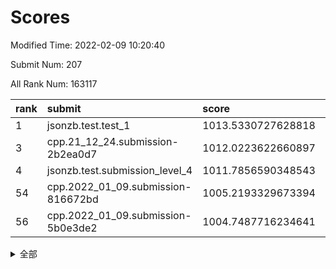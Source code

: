 # Scores

Modified Time: 2022-02-09 10:20:40

Submit Num: 207

All Rank Num: 163117

| rank |               submit               |       score        |       sigma        | pk_num |
| :--- | :--------------------------------- | :----------------- | :----------------- | :----- |
| 1    | jsonzb.test.test_1                 | 1013.5330727628818 | 0.816934616785771  | 3150   |
| 3    | cpp.21_12_24.submission-2b2ea0d7   | 1012.0223622660897 | 0.7839081285143661 | 3151   |
| 4    | jsonzb.test.submission_level_4     | 1011.7856590348543 | 0.8017082721292239 | 3146   |
| 54   | cpp.2022_01_09.submission-816672bd | 1005.2193329673394 | 0.747730400633804  | 3153   |
| 56   | cpp.2022_01_09.submission-5b0e3de2 | 1004.7487716234641 | 0.7316925207888235 | 3150   |


<details>
<summary>全部</summary>

| rank |                 submit                 |       score        |       sigma        | pk_num |
| :--- | :------------------------------------- | :----------------- | :----------------- | :----- |
| 1    | jsonzb.test.test_1                     | 1013.5330727628818 | 0.816934616785771  | 3150   |
| 2    | gobigger.level_3.submission_level_3_19 | 1012.2741197678126 | 0.7783135120447574 | 3151   |
| 3    | cpp.21_12_24.submission-2b2ea0d7       | 1012.0223622660897 | 0.7839081285143661 | 3151   |
| 4    | jsonzb.test.submission_level_4         | 1011.7856590348543 | 0.8017082721292239 | 3146   |
| 5    | gobigger.level_3.submission_level_3_13 | 1011.1767739904894 | 0.7776767748781026 | 3152   |
| 6    | gobigger.level_3.submission_level_3_34 | 1011.1697470006615 | 0.7645921575038062 | 3148   |
| 7    | gobigger.level_3.submission_level_3_43 | 1011.0923472252248 | 0.77697349695067   | 3147   |
| 8    | gobigger.level_3.submission_level_3_22 | 1011.0796351095012 | 0.7582640142545346 | 3154   |
| 9    | gobigger.level_3.submission_level_3_27 | 1010.9769561430597 | 0.7685829275837476 | 3153   |
| 10   | gobigger.level_3.submission_level_3_29 | 1010.9592291730157 | 0.769800161157616  | 3157   |
| 11   | gobigger.level_3.submission_level_3_42 | 1010.8722156826936 | 0.754908247447605  | 3153   |
| 12   | gobigger.level_3.submission_level_3_24 | 1010.7871967098962 | 0.788541438456703  | 3151   |
| 13   | gobigger.level_3.submission_level_3_18 | 1010.7496808295573 | 0.7708810842722106 | 3156   |
| 14   | gobigger.level_3.submission_level_3_48 | 1010.748785790785  | 0.7805680936767903 | 3155   |
| 15   | gobigger.level_3.submission_level_3_39 | 1010.7223757987439 | 0.7536969583996443 | 3154   |
| 16   | gobigger.level_3.submission_level_3_28 | 1010.5020016596739 | 0.7485251104764818 | 3155   |
| 17   | gobigger.level_3.submission_level_3_46 | 1010.461792260654  | 0.7589630964861269 | 3147   |
| 18   | gobigger.level_3.submission_level_3_40 | 1010.4604710615761 | 0.7353545451308211 | 3151   |
| 19   | gobigger.level_3.submission_level_3_10 | 1010.3954808821508 | 0.7766616559134574 | 3153   |
| 20   | gobigger.level_3.submission_level_3_16 | 1010.3932474628856 | 0.7599747749558116 | 3148   |
| 21   | gobigger.level_3.submission_level_3_44 | 1010.3792135199672 | 0.7308688204881347 | 3146   |
| 22   | gobigger.level_3.submission_level_3_31 | 1010.3758618259644 | 0.7600337152005621 | 3150   |
| 23   | gobigger.level_3.submission_level_3_5  | 1010.3727860175478 | 0.7558538414484685 | 3154   |
| 24   | gobigger.level_3.submission_level_3_30 | 1010.2843890413952 | 0.7660559053506202 | 3157   |
| 25   | gobigger.level_3.submission_level_3_36 | 1010.2800545994656 | 0.7971248711893241 | 3151   |
| 26   | gobigger.level_3.submission_level_3_38 | 1010.2495780725895 | 0.7583439998707253 | 3150   |
| 27   | gobigger.level_3.submission_level_3_41 | 1010.0927034545932 | 0.7673593958548758 | 3153   |
| 28   | gobigger.level_3.submission_level_3_6  | 1010.061211281897  | 0.7641523142069967 | 3155   |
| 29   | gobigger.level_3.submission_level_3_0  | 1010.0391236840384 | 0.7349544415213345 | 3151   |
| 30   | gobigger.level_3.submission_level_3_21 | 1010.0316059712885 | 0.7456001837304619 | 3151   |
| 31   | gobigger.level_3.submission_level_3_11 | 1010.0025775445588 | 0.7605145622988762 | 3153   |
| 32   | gobigger.level_3.submission_level_3_47 | 1009.9874158508549 | 0.7569102487980405 | 3156   |
| 33   | gobigger.level_3.submission_level_3_33 | 1009.9687578248917 | 0.7682820714665803 | 3145   |
| 34   | gobigger.level_3.submission_level_3_1  | 1009.9542038774053 | 0.7584138598412571 | 3156   |
| 35   | gobigger.level_3.submission_level_3_23 | 1009.9120315001412 | 0.7595889436342363 | 3148   |
| 36   | gobigger.level_3.submission_level_3_15 | 1009.8778195437998 | 0.7658692517542802 | 3151   |
| 37   | gobigger.level_3.submission_level_3_2  | 1009.7772956922996 | 0.7730889669612316 | 3149   |
| 38   | gobigger.level_3.submission_level_3_8  | 1009.6772126814393 | 0.7418977402742877 | 3145   |
| 39   | gobigger.level_3.submission_level_3_9  | 1009.603284420084  | 0.7557911710654657 | 3156   |
| 40   | gobigger.level_3.submission_level_3_35 | 1009.5085226924544 | 0.7692745314892435 | 3149   |
| 41   | gobigger.level_3.submission_level_3_20 | 1009.4464422595905 | 0.7570409781099384 | 3153   |
| 42   | gobigger.level_3.submission_level_3_17 | 1009.3955521448084 | 0.7433806433410284 | 3154   |
| 43   | gobigger.level_3.submission_level_3_3  | 1009.3590384258238 | 0.7814032571545949 | 3155   |
| 44   | gobigger.level_3.submission_level_3_25 | 1009.3285393660915 | 0.7428738074122848 | 3154   |
| 45   | gobigger.level_3.submission_level_3_4  | 1009.283815790298  | 0.7605956140041251 | 3149   |
| 46   | gobigger.level_3.submission_level_3_7  | 1009.2829778078975 | 0.7383367393999495 | 3152   |
| 47   | gobigger.level_3.submission_level_3_14 | 1009.2289131482585 | 0.7421156183146181 | 3154   |
| 48   | gobigger.level_3.submission_level_3_32 | 1009.162753799874  | 0.7534599345434602 | 3149   |
| 49   | gobigger.level_3.submission_level_3_26 | 1009.148403283799  | 0.7520731955568706 | 3151   |
| 50   | gobigger.level_3.submission_level_3_37 | 1009.111701011026  | 0.7420015903846203 | 3151   |
| 51   | gobigger.level_3.submission_level_3_49 | 1008.7850659955958 | 0.7386570612314705 | 3156   |
| 52   | gobigger.level_3.submission_level_3_45 | 1008.6667087927096 | 0.739269447632431  | 3156   |
| 53   | gobigger.level_3.submission_level_3_12 | 1008.6343586839481 | 0.7502118254418756 | 3155   |
| 54   | cpp.2022_01_09.submission-816672bd     | 1005.2193329673394 | 0.747730400633804  | 3153   |
| 55   | gobigger.level_1.submission_level_1_20 | 1004.8589042278919 | 0.7216542667398096 | 3156   |
| 56   | cpp.2022_01_09.submission-5b0e3de2     | 1004.7487716234641 | 0.7316925207888235 | 3150   |
| 57   | gobigger.level_1.submission_level_1_42 | 1004.6732636532545 | 0.7210824661620014 | 3154   |
| 58   | gobigger.level_1.submission_level_1_18 | 1004.4768020980713 | 0.7227327834832948 | 3154   |
| 59   | gobigger.level_1.submission_level_1_7  | 1004.3628145734654 | 0.7178185526899934 | 3151   |
| 60   | gobigger.level_1.submission_level_1_13 | 1004.2482809382118 | 0.7134665143539718 | 3152   |
| 61   | gobigger.level_1.submission_level_1_38 | 1004.2303372210578 | 0.720927025409803  | 3151   |
| 62   | gobigger.level_1.submission_level_1_19 | 1004.151901216799  | 0.7142786850126782 | 3151   |
| 63   | gobigger.level_1.submission_level_1_10 | 1004.1408131816594 | 0.7156968833164645 | 3155   |
| 64   | gobigger.level_1.submission_level_1_43 | 1004.097195438764  | 0.7196450514898335 | 3151   |
| 65   | gobigger.level_1.submission_level_1_33 | 1003.911603185649  | 0.7175417120406608 | 3147   |
| 66   | gobigger.level_1.submission_level_1_21 | 1003.852304096335  | 0.7201854662122104 | 3150   |
| 67   | gobigger.level_1.submission_level_1_30 | 1003.8156266621684 | 0.733168868164763  | 3155   |
| 68   | gobigger.level_1.submission_level_1_26 | 1003.8026323276445 | 0.7051398201665013 | 3153   |
| 69   | gobigger.level_1.submission_level_1_35 | 1003.7898906826895 | 0.7105818906405456 | 3155   |
| 70   | gobigger.level_1.submission_level_1_41 | 1003.7306096154276 | 0.7160994604928962 | 3160   |
| 71   | gobigger.level_1.submission_level_1_16 | 1003.7144891628599 | 0.7280894055806847 | 3152   |
| 72   | gobigger.level_1.submission_level_1_45 | 1003.70882921125   | 0.7247649374695456 | 3151   |
| 73   | gobigger.level_1.submission_level_1_4  | 1003.6690128253234 | 0.740139466910696  | 3156   |
| 74   | gobigger.level_1.submission_level_1_40 | 1003.6110618085976 | 0.7110508419319957 | 3158   |
| 75   | gobigger.level_1.submission_level_1_39 | 1003.6034195885412 | 0.7286757548009056 | 3149   |
| 76   | gobigger.level_1.submission_level_1_34 | 1003.6003926119838 | 0.7078734397605191 | 3154   |
| 77   | gobigger.level_1.submission_level_1_31 | 1003.5628062015778 | 0.7145787791611656 | 3153   |
| 78   | gobigger.level_1.submission_level_1_1  | 1003.5607856375335 | 0.704369568574718  | 3154   |
| 79   | gobigger.level_1.submission_level_1_27 | 1003.5213867386201 | 0.7121604774921012 | 3153   |
| 80   | gobigger.level_1.submission_level_1_3  | 1003.4819740311501 | 0.7157062400167441 | 3155   |
| 81   | gobigger.level_1.submission_level_1_46 | 1003.3772627053398 | 0.7094095963007462 | 3148   |
| 82   | gobigger.level_1.submission_level_1_17 | 1003.3161104211201 | 0.7192499647200241 | 3149   |
| 83   | gobigger.level_1.submission_level_1_14 | 1003.2836690468072 | 0.7093221506805981 | 3150   |
| 84   | gobigger.level_1.submission_level_1_6  | 1003.2448525293491 | 0.7145285981351768 | 3152   |
| 85   | gobigger.level_1.submission_level_1_5  | 1003.2302995902916 | 0.7093066451551457 | 3151   |
| 86   | gobigger.level_1.submission_level_1_37 | 1003.1912236546326 | 0.7242163606277527 | 3150   |
| 87   | gobigger.level_1.submission_level_1_0  | 1003.158472435238  | 0.7273182610410118 | 3150   |
| 88   | gobigger.level_1.submission_level_1_8  | 1003.1522308376153 | 0.7237400336383404 | 3149   |
| 89   | gobigger.level_1.submission_level_1_49 | 1003.0689462893785 | 0.7285222280848065 | 3151   |
| 90   | gobigger.level_1.submission_level_1_29 | 1003.0336197076247 | 0.7165856717014831 | 3153   |
| 91   | gobigger.level_1.submission_level_1_2  | 1002.9926839913614 | 0.7054504156824373 | 3155   |
| 92   | gobigger.level_1.submission_level_1_12 | 1002.943737415752  | 0.7049035788427873 | 3152   |
| 93   | gobigger.level_1.submission_level_1_36 | 1002.9402736346029 | 0.7113524812262491 | 3147   |
| 94   | gobigger.level_1.submission_level_1_28 | 1002.8930240351604 | 0.72584790588238   | 3155   |
| 95   | gobigger.level_1.submission_level_1_24 | 1002.8647939097916 | 0.7209784166154387 | 3154   |
| 96   | gobigger.level_1.submission_level_1_23 | 1002.8382623157918 | 0.7235229552957108 | 3150   |
| 97   | gobigger.level_1.submission_level_1_11 | 1002.7799110193631 | 0.7141327158146915 | 3155   |
| 98   | gobigger.level_1.submission_level_1_9  | 1002.6001095592319 | 0.7207054813781992 | 3154   |
| 99   | gobigger.level_1.submission_level_1_25 | 1002.5114171815343 | 0.7006861025490926 | 3147   |
| 100  | gobigger.level_1.submission_level_1_15 | 1002.4712660319857 | 0.720328136041573  | 3154   |
| 101  | gobigger.level_1.submission_level_1_22 | 1002.2362299338861 | 0.706941169121746  | 3151   |
| 102  | gobigger.level_1.submission_level_1_48 | 1002.1422593098381 | 0.7132325140062964 | 3157   |
| 103  | gobigger.level_1.submission_level_1_47 | 1002.0159627371565 | 0.7135313412741089 | 3154   |
| 104  | gobigger.level_1.submission_level_1_32 | 1001.8186047231397 | 0.7206150794026979 | 3152   |
| 105  | gobigger.level_1.submission_level_1_44 | 1001.533066088091  | 0.7073657241595045 | 3154   |
| 106  | gobigger.random.submission_random_30   | 997.4001212492324  | 0.6975726647873302 | 3153   |
| 107  | gobigger.random.submission_random_48   | 997.3859326592358  | 0.7152292766185536 | 3153   |
| 108  | gobigger.random.submission_random_34   | 997.1069226487971  | 0.7135189269083564 | 3150   |
| 109  | gobigger.random.submission_random_49   | 996.899029554629   | 0.7069306758538371 | 3149   |
| 110  | gobigger.random.submission_random_16   | 996.7511049030913  | 0.7133282561356017 | 3147   |
| 111  | gobigger.random.submission_random_31   | 996.7442544626108  | 0.7051319205188704 | 3149   |
| 112  | gobigger.random.submission_random_8    | 996.6427474002446  | 0.720581765277928  | 3154   |
| 113  | gobigger.random.submission_random_38   | 996.6213076371216  | 0.706157085137975  | 3154   |
| 114  | gobigger.random.submission_random_27   | 996.5881061738614  | 0.7076844287714812 | 3151   |
| 115  | gobigger.random.submission_random_6    | 996.564752721458   | 0.7104067588011131 | 3158   |
| 116  | gobigger.random.submission_random_42   | 996.5488812915988  | 0.7118467669980882 | 3152   |
| 117  | gobigger.random.submission_random_24   | 996.3399151184155  | 0.7176227618017891 | 3153   |
| 118  | gobigger.random.submission_random_39   | 996.2608700833024  | 0.7135118305245042 | 3154   |
| 119  | gobigger.random.submission_random_21   | 996.2486259216857  | 0.7096072928285079 | 3150   |
| 120  | gobigger.random.submission_random_0    | 996.1895785609863  | 0.702779348916366  | 3151   |
| 121  | gobigger.random.submission_random_12   | 996.1684271130072  | 0.7038297783420788 | 3148   |
| 122  | gobigger.random.submission_random_9    | 996.1316126423487  | 0.7038464513484345 | 3150   |
| 123  | gobigger.random.submission_random_19   | 996.1202357514509  | 0.7134199115811237 | 3153   |
| 124  | gobigger.random.submission_random_14   | 996.1087770372085  | 0.6986113417129326 | 3149   |
| 125  | gobigger.random.submission_random_35   | 996.0481867226063  | 0.7237325579595    | 3150   |
| 126  | gobigger.random.submission_random_26   | 996.0010044727159  | 0.7072467933603038 | 3156   |
| 127  | gobigger.random.submission_random_44   | 995.9124527645729  | 0.7112828159484249 | 3150   |
| 128  | gobigger.random.submission_random_36   | 995.8871995954103  | 0.7152233705146792 | 3154   |
| 129  | gobigger.random.submission_random_47   | 995.8675195538526  | 0.7126968419827375 | 3152   |
| 130  | gobigger.random.submission_random_29   | 995.6865173715073  | 0.7218012042238341 | 3154   |
| 131  | gobigger.random.submission_random_11   | 995.6316520380778  | 0.7087800833575771 | 3153   |
| 132  | gobigger.random.submission_random_17   | 995.6281694565677  | 0.7105971308739965 | 3155   |
| 133  | gobigger.random.submission_random_37   | 995.6244802131116  | 0.7167785862069049 | 3147   |
| 134  | gobigger.random.submission_random_41   | 995.5683987986207  | 0.7173102470690087 | 3152   |
| 135  | gobigger.random.submission_random_33   | 995.50013926668    | 0.7120891370644201 | 3153   |
| 136  | gobigger.random.submission_random_7    | 995.4757082507014  | 0.7241133591184201 | 3151   |
| 137  | gobigger.random.submission_random_3    | 995.4062428588551  | 0.7075917584702044 | 3150   |
| 138  | gobigger.random.submission_random_1    | 995.3145282775678  | 0.705416877345328  | 3157   |
| 139  | gobigger.random.submission_random_40   | 995.2800146400136  | 0.7240721860884868 | 3149   |
| 140  | gobigger.random.submission_random_46   | 995.2620106574115  | 0.7208228922933224 | 3151   |
| 141  | gobigger.random.submission_random_43   | 995.2465472736     | 0.7221341452017485 | 3152   |
| 142  | gobigger.random.submission_random_5    | 995.1810703064664  | 0.7133663787219837 | 3144   |
| 143  | gobigger.random.submission_random_2    | 995.1750022229378  | 0.7105324696735243 | 3151   |
| 144  | gobigger.random.submission_random_32   | 995.0862740599338  | 0.7207882092529937 | 3151   |
| 145  | gobigger.random.submission_random_10   | 995.0808191325207  | 0.7309504748999229 | 3151   |
| 146  | gobigger.random.submission_random_22   | 995.0708202562631  | 0.7220329441874048 | 3151   |
| 147  | gobigger.random.submission_random_25   | 995.0538303266283  | 0.7083290544916486 | 3154   |
| 148  | gobigger.random.submission_random_15   | 994.9607857730272  | 0.7149438421427511 | 3151   |
| 149  | gobigger.random.submission_random_18   | 994.9439688284656  | 0.7040930052602046 | 3159   |
| 150  | gobigger.random.submission_random_4    | 994.791487480576   | 0.723032745869357  | 3152   |
| 151  | gobigger.random.submission_random_23   | 994.7641026434455  | 0.7223134228058056 | 3156   |
| 152  | gobigger.random.submission_random_45   | 994.7582577058594  | 0.7226093512429845 | 3153   |
| 153  | gobigger.random.submission_random_13   | 994.7171633353531  | 0.7265059296822078 | 3149   |
| 154  | gobigger.random.submission_random_28   | 994.5917737811924  | 0.7083218577146263 | 3152   |
| 155  | gobigger.random.submission_random_20   | 994.4759404917969  | 0.7132546087449203 | 3149   |
| 156  | gobigger.level_2.submission_level_2_36 | 993.8711941949073  | 0.7536564153742253 | 3154   |
| 157  | gobigger.level_2.submission_level_2_4  | 993.8279800864608  | 0.7414969052384163 | 3142   |
| 158  | gobigger.level_2.submission_level_2_24 | 993.6279857238287  | 0.7294760631104403 | 3150   |
| 159  | gobigger.level_2.submission_level_2_48 | 993.1022557199329  | 0.7408150563056909 | 3155   |
| 160  | gobigger.level_2.submission_level_2_20 | 993.0207368424475  | 0.7339590189183854 | 3149   |
| 161  | gobigger.level_2.submission_level_2_34 | 993.0175307096599  | 0.7535220632414878 | 3151   |
| 162  | gobigger.level_2.submission_level_2_38 | 992.9623830188362  | 0.7360126122687033 | 3148   |
| 163  | gobigger.level_2.submission_level_2_40 | 992.9266088244203  | 0.733578872095646  | 3154   |
| 164  | gobigger.level_2.submission_level_2_16 | 992.8690652069491  | 0.740123097463608  | 3151   |
| 165  | gobigger.level_2.submission_level_2_8  | 992.8209152128471  | 0.7397761346567637 | 3154   |
| 166  | gobigger.level_2.submission_level_2_45 | 992.8203470820498  | 0.748482458773562  | 3148   |
| 167  | gobigger.level_2.submission_level_2_33 | 992.6979605514251  | 0.7315822122666775 | 3151   |
| 168  | gobigger.level_2.submission_level_2_1  | 992.6392744610798  | 0.7469478950167459 | 3156   |
| 169  | gobigger.level_2.submission_level_2_32 | 992.4910632094283  | 0.7469890071938032 | 3153   |
| 170  | gobigger.level_2.submission_level_2_14 | 992.4651800606907  | 0.7444473943775938 | 3150   |
| 171  | gobigger.level_2.submission_level_2_11 | 992.4484277387938  | 0.7371841605395602 | 3158   |
| 172  | gobigger.level_2.submission_level_2_30 | 992.4117691270889  | 0.737609090537697  | 3148   |
| 173  | gobigger.level_2.submission_level_2_49 | 992.4095523743903  | 0.7400028174217097 | 3148   |
| 174  | gobigger.level_2.submission_level_2_26 | 992.3893746529218  | 0.7330719962357465 | 3152   |
| 175  | gobigger.level_2.submission_level_2_42 | 992.3519683236635  | 0.7574909704391046 | 3153   |
| 176  | gobigger.level_2.submission_level_2_31 | 992.3311087128246  | 0.7527844547650598 | 3156   |
| 177  | gobigger.level_2.submission_level_2_37 | 992.3280050047472  | 0.7597219630953835 | 3155   |
| 178  | gobigger.level_2.submission_level_2_5  | 992.1759478226488  | 0.732392151911047  | 3153   |
| 179  | gobigger.level_2.submission_level_2_22 | 992.0989464049641  | 0.7285135535418199 | 3148   |
| 180  | gobigger.level_2.submission_level_2_12 | 991.9985325340945  | 0.7370792537864803 | 3157   |
| 181  | gobigger.level_2.submission_level_2_25 | 991.9730100346046  | 0.7364325454409483 | 3148   |
| 182  | gobigger.level_2.submission_level_2_17 | 991.8975300249101  | 0.7406277690042966 | 3156   |
| 183  | gobigger.level_2.submission_level_2_19 | 991.8962829907255  | 0.7479934099447937 | 3155   |
| 184  | gobigger.level_2.submission_level_2_0  | 991.8912405174566  | 0.7379272473100441 | 3152   |
| 185  | gobigger.level_2.submission_level_2_47 | 991.8740223207893  | 0.758005498776515  | 3151   |
| 186  | gobigger.level_2.submission_level_2_46 | 991.8298659561701  | 0.7386703229140663 | 3149   |
| 187  | gobigger.level_2.submission_level_2_7  | 991.7977941892303  | 0.7353679320901821 | 3151   |
| 188  | gobigger.level_2.submission_level_2_21 | 991.7753295037347  | 0.7421212842933179 | 3151   |
| 189  | gobigger.level_2.submission_level_2_23 | 991.759096440126   | 0.7338973830336288 | 3151   |
| 190  | gobigger.level_2.submission_level_2_9  | 991.6776457274376  | 0.7417823459463602 | 3148   |
| 191  | gobigger.level_2.submission_level_2_27 | 991.604769444271   | 0.7452967096081784 | 3154   |
| 192  | gobigger.level_2.submission_level_2_41 | 991.5786223010466  | 0.7510842842837392 | 3156   |
| 193  | gobigger.level_2.submission_level_2_39 | 991.5485974240536  | 0.7539210012432037 | 3154   |
| 194  | gobigger.level_2.submission_level_2_10 | 991.2302364637097  | 0.7437203668218488 | 3159   |
| 195  | gobigger.level_2.submission_level_2_29 | 991.1020912215811  | 0.7416326767847979 | 3154   |
| 196  | gobigger.level_2.submission_level_2_3  | 990.9734955974889  | 0.7713744236337081 | 3151   |
| 197  | gobigger.level_2.submission_level_2_13 | 990.9035658973652  | 0.7423246088665646 | 3152   |
| 198  | gobigger.level_2.submission_level_2_44 | 990.8029179863005  | 0.7655457070832047 | 3155   |
| 199  | gobigger.level_2.submission_level_2_43 | 990.7102043946328  | 0.7466045355878774 | 3153   |
| 200  | gobigger.level_2.submission_level_2_15 | 990.5037490405291  | 0.7713120922869349 | 3150   |
| 201  | gobigger.level_2.submission_level_2_6  | 990.3704434584157  | 0.7558164684883706 | 3154   |
| 202  | gobigger.level_2.submission_level_2_28 | 990.2728884330976  | 0.7634804581755082 | 3150   |
| 203  | gobigger.level_2.submission_level_2_18 | 990.2663762746158  | 0.7633228960328622 | 3149   |
| 204  | gobigger.level_2.submission_level_2_2  | 990.1408022581265  | 0.7729455939644262 | 3152   |
| 205  | gobigger.level_2.submission_level_2_35 | 989.7895110081073  | 0.796371459595369  | 3152   |
| 206  | gobigger.none.submission_none_0        | 978.5955160558058  | 1.3149265067019726 | 3156   |
| 207  | gobigger.none.submission_none_1        | 978.3962269231066  | 1.3451434182030306 | 3153   |

</details>